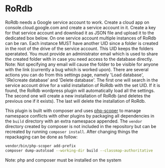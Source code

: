 # RoRdb
RoRdb needs a Google service account to work. Create a cloud app on console.cloud.google.com and create a service account in it. Create a key for that service account and download it as JSON file and upload it to the dedicated box below. On one service account multiple instances of RoRdb can be ran. Each instance MUST have another UID since a folder is created in the root of the drive of the service account. This UID keeps the folders speratated. You must provide an administrator email which is used to share the created folder with in case you need access to the database directly. Note: Not specifying any email will cause the folder to be visible for anyone with the link (currently a bug which is worked upon). There are several actions you can do from this settings page, namely 'Load database', '(Re)create database' and 'Delete database'. The first one will search in the service account drive for a valid installation of RoRdb with the set UID. If it is found, the RoRdb wordpress plugin will automatically load all the settings. The second one will create a new installation of RoRdb (and deletes the previous one if it exists). The last will delete the installation of RoRdb.

This plugin is built with composer and uses [php-scoper](https://github.com/humbug/php-scoper) to manage namespace conflicts with other plugins by packaging all dependencies in the `build` directory with an extra namespace appended. The `vendor` directory created by composer is not included in the repository but can be recreated by running `composer install`. After changing things the repackaging can be done as follow:

```bash
vendor/bin/php-scoper add-prefix
composer dump-autoload --working-dir build --classmap-authoritative
```
Note: php and composer must be installed on the system

<!---
~Current Version:0.1.2-2~
--->